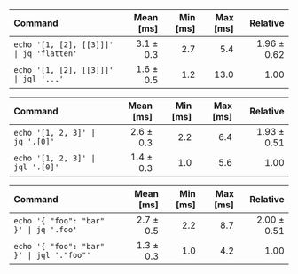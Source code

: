 | Command | Mean [ms] | Min [ms] | Max [ms] | Relative |
|:---|---:|---:|---:|---:|
| `echo '[1, [2], [[3]]]' \| jq 'flatten'` | 3.1 ± 0.3 | 2.7 | 5.4 | 1.96 ± 0.62 |
| `echo '[1, [2], [[3]]]' \| jql '...'` | 1.6 ± 0.5 | 1.2 | 13.0 | 1.00 |

| Command | Mean [ms] | Min [ms] | Max [ms] | Relative |
|:---|---:|---:|---:|---:|
| `echo '[1, 2, 3]' \| jq '.[0]'` | 2.6 ± 0.3 | 2.2 | 6.4 | 1.93 ± 0.51 |
| `echo '[1, 2, 3]' \| jql '.[0]'` | 1.4 ± 0.3 | 1.0 | 5.6 | 1.00 |

| Command | Mean [ms] | Min [ms] | Max [ms] | Relative |
|:---|---:|---:|---:|---:|
| `echo '{ "foo": "bar" }' \| jq '.foo'` | 2.7 ± 0.5 | 2.2 | 8.7 | 2.00 ± 0.51 |
| `echo '{ "foo": "bar" }' \| jql '."foo"'` | 1.3 ± 0.3 | 1.0 | 4.2 | 1.00 |

